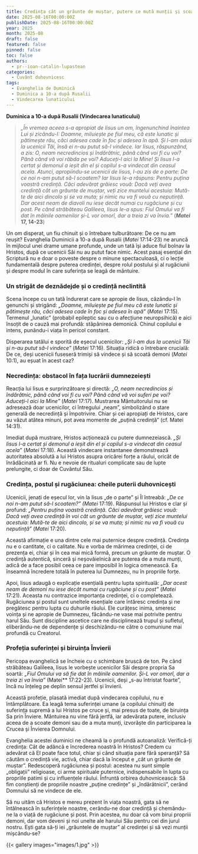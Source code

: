 ```yaml
---
title: Credința cât un grăunte de muștar, putere ce mută munții și scoate demonii
date: 2025-08-16T00:00:00Z
publishDate: 2025-08-16T00:00:00Z
year: 2025
month: 2025-08
draft: false
featured: false
pinned: false
toc: false
authors:
  - pr--ioan-catalin-lupastean
categories:
  - Cuvânt duhovnicesc
tags:
  - Evanghelia de Duminică
  - Duminica a 10-a după Rusalii
  - Vindecarea lunaticului 
---
```

**Duminica a 10-a după Rusalii (Vindecarea lunaticului)**

> _„În vremea aceea s-a apropiat de Iisus un om, îngenunchind înaintea Lui și zicându-I: Doamne, miluiește pe fiul meu, că este lunatic și pătimește rău, căci adesea cade în foc și adesea în apă. Și l-am adus la ucenicii Tăi, însă ei n-au putut să-l vindece. Iar Iisus, răspunzând, a zis: O, neam necredincios și îndărătnic, până când voi fi cu voi? Până când vă voi răbda pe voi? Aduceți-l aici la Mine! Și Iisus l-a certat și demonul a ieșit din el și copilul s-a vindecat din ceasul acela. Atunci, apropiindu-se ucenicii de Iisus, I-au zis de o parte: De ce noi n-am putut să-l scoatem? Iar Iisus le-a răspuns: Pentru puțina voastră credință. Căci adevărat grăiesc vouă: Dacă veți avea credință cât un grăunte de muștar, veți zice muntelui acestuia: Mută-te de aici dincolo și se va muta; și nimic nu va fi vouă cu neputință. Dar acest neam de diavoli nu iese decât numai cu rugăciune și cu post. Pe când străbăteau Galileea, Iisus le-a spus: Fiul Omului va fi dat în mâinile oamenilor și-L vor omorî, dar a treia zi va învia.”_ (**_Matei_ 17, 14-23**)

Un om disperat, un fiu chinuit și o întrebare tulburătoare: De ce nu am reușit? Evanghelia Duminicii a 10-a după Rusalii (_Matei_ 17:14-23) ne aruncă în mijlocul unei drame umane profunde, unde un tată își aduce fiul bolnav la Hristos, după ce ucenicii Săi nu au putut face nimic. Acest pasaj esențial din Scriptură nu e doar o poveste despre o minune spectaculoasă, ci o lecție fundamentală despre puterea credinței, despre rolul postului și al rugăciunii și despre modul în care suferința se leagă de mântuire.

### Un strigăt de deznădejde și o credință neclintită

Scena începe cu un tată îndurerat care se apropie de Iisus, căzându-I în genunchi și strigând: _„Doamne, miluiește pe fiul meu că este lunatic și pătimește rău, căci adesea cade în foc și adesea în apă”_ (_Matei_ 17:15). Termenul „lunatic” (probabil epileptic sau cu o afecțiune neuropsihică) e aici însoțit de o cauză mai profundă: stăpânirea demonică. Chinul copilului e intens, punându-i viața în pericol constant.

Disperarea tatălui e sporită de eșecul ucenicilor: _„Și l-am dus la ucenicii Tăi și n-au putut să-l vindece”_ (_Matei_ 17:16). Situația ridică o întrebare crucială: De ce, deși ucenicii fuseseră trimiși să vindece și să scoată demoni (_Matei_ 10:1), au eșuat în acest caz?

### Necredința: obstacol în fața lucrării dumnezeiești

Reacția lui Iisus e surprinzătoare și directă: _„O, neam necredincios și îndărătnic, până când voi fi cu voi? Până când vă voi suferi pe voi? Aduceți-l aici la Mine”_ (_Matei_ 17:17). Mustrarea Mântuitorului nu se adresează doar ucenicilor, ci întregului „neam”, simbolizând o stare generală de necredință și împotrivire. Chiar și cei apropiați de Hristos, care au văzut atâtea minuni, pot avea momente de „puțină credință”
(cf. Matei 14:31).

Imediat după mustrare, Hristos acționează cu putere dumnezeiască. _„Și Iisus l-a certat și demonul a ieșit din el și copilul s-a vindecat din ceasul acela”_ (_Matei_ 17:18). Această vindecare instantanee demonstrează autoritatea absolută a lui Hristos asupra oricărei forțe a răului, oricât de înrădăcinată ar fi. Nu e nevoie de ritualuri complicate sau de lupte prelungite, ci doar de Cuvântul Său.

### Credința, postul și rugăciunea: cheile puterii duhovnicești

Ucenicii, jenați de eșecul lor, vin la Iisus „de o parte” și Îl întreabă: _„De ce noi n-am putut să-l scoatem?”_ _(Matei_ 17:19). Răspunsul lui Hristos e clar și profund: _„Pentru puțina voastră credință. Căci adevărat grăiesc vouă: Dacă veți avea credință în voi cât un grăunte de muștar, veți zice muntelui acestuia: Mută-te de aici dincolo, și se va muta; și nimic nu va fi vouă cu neputință”_ (_Matei_ 17:20).

Această afirmație e una dintre cele mai puternice despre credință. Credința nu e o cantitate, ci o calitate. Nu e vorba de mărimea credinței, ci de prezența ei, chiar și în cea mai mică formă, precum un grăunte de muștar. O credință autentică, sinceră și neșovăielnică are puterea de a muta munți, adică de a face posibil ceea ce pare imposibil în logica omenească. Ea înseamnă încredere totală în puterea lui Dumnezeu, nu în propriile forțe.

Apoi, Iisus adaugă o explicație esențială pentru lupta spirituală: _„Dar acest neam de demoni nu iese decât numai cu rugăciune și cu post”_ (_Matei_ 17:21). Aceasta nu contrazice importanța credinței, ci o completează. Rugăciunea și postul sunt uneltele esențiale care întăresc credința și ne pregătesc pentru lupta cu duhurile răului. Ele curățesc inima, smeresc voința și ne apropie de Dumnezeu, făcându-ne vase mai potrivite pentru harul Său. Sunt discipline ascetice care ne disciplinează trupul și sufletul, eliberându-ne de dependențe și deschizându-ne către o comuniune mai profundă cu Creatorul.

### Profeția suferinței și biruința Învierii

Pericopa evanghelică se încheie cu o schimbare bruscă de ton. Pe când străbăteau Galileea, Iisus le vorbește ucenicilor Săi despre propria Sa soartă: _„Fiul Omului va să fie dat în mâinile oamenilor. Și-L vor omorî, dar a treia zi va învia”_ (Matei** 17:22-23). Ucenicii, deși „s-au întristat foarte”, încă nu înțeleg pe deplin sensul jertfei și învierii.

Această profeție, plasată imediat după vindecarea copilului, nu e întâmplătoare. Ea leagă tema suferinței umane (a copilului chinuit) de suferința supremă a lui Hristos pe cruce și, mai presus de toate, de biruința Sa prin Înviere. Mântuirea nu vine fără jertfă, iar adevărata putere, inclusiv aceea de a scoate demoni sau de a muta munți, izvorăște din participarea la Crucea și Învierea Domnului.

Evanghelia acestei duminici ne cheamă la o profundă autoanaliză: Verifică-ți credința: Cât de adâncă e încrederea noastră în Hristos? Credem cu adevărat că El poate face totul, chiar și când situația pare fără speranță? Să căutăm o credință vie, activă, chiar dacă la început e „cât un grăunte de muștar”. Redescoperă rugăciunea și postul: acestea nu sunt simple „obligații” religioase, ci arme spirituale puternice, indispensabile în lupta cu propriile patimi și cu influențele răului. Înfruntă orbirea duhovnicească: Să fim conștienți de propriile noastre „puține credințe” și „îndărătnicii”, cerând Domnului să ne vindece de ele.

Să nu uităm că Hristos e mereu prezent în viața noastră, gata să ne întâlnească în suferințele noastre, cerându-ne doar credință și chemându-ne la o viață de rugăciune și post. Prin acestea, nu doar că vom birui propriii demoni, dar vom deveni și noi unelte ale harului Său pentru cei din jurul nostru. Ești gata să-ți iei „grăuntele de muștar” al credinței și să vezi munții mișcându-se?

{{< gallery images="images/1.jpg" >}}